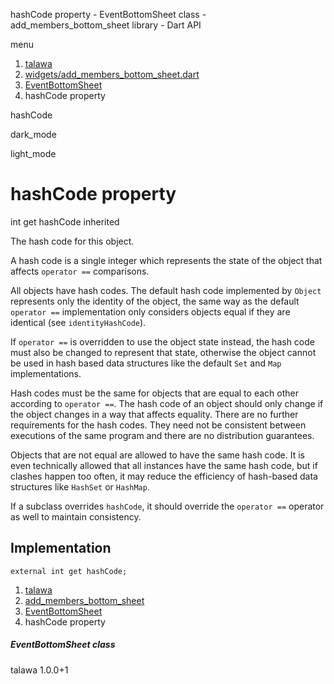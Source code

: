 




hashCode property - EventBottomSheet class - add\_members\_bottom\_sheet library - Dart API







menu

1. [talawa](../../index.html)
2. [widgets/add\_members\_bottom\_sheet.dart](../../widgets_add_members_bottom_sheet/widgets_add_members_bottom_sheet-library.html)
3. [EventBottomSheet](../../widgets_add_members_bottom_sheet/EventBottomSheet-class.html)
4. hashCode property

hashCode


dark\_mode

light\_mode




# hashCode property


int
get
hashCode
inherited

The hash code for this object.

A hash code is a single integer which represents the state of the object
that affects `operator ==` comparisons.

All objects have hash codes.
The default hash code implemented by `Object`
represents only the identity of the object,
the same way as the default `operator ==` implementation only considers objects
equal if they are identical (see `identityHashCode`).

If `operator ==` is overridden to use the object state instead,
the hash code must also be changed to represent that state,
otherwise the object cannot be used in hash based data structures
like the default `Set` and `Map` implementations.

Hash codes must be the same for objects that are equal to each other
according to `operator ==`.
The hash code of an object should only change if the object changes
in a way that affects equality.
There are no further requirements for the hash codes.
They need not be consistent between executions of the same program
and there are no distribution guarantees.

Objects that are not equal are allowed to have the same hash code.
It is even technically allowed that all instances have the same hash code,
but if clashes happen too often,
it may reduce the efficiency of hash-based data structures
like `HashSet` or `HashMap`.

If a subclass overrides `hashCode`, it should override the
`operator ==` operator as well to maintain consistency.


## Implementation

```
external int get hashCode;
```


 


1. [talawa](../../index.html)
2. [add\_members\_bottom\_sheet](../../widgets_add_members_bottom_sheet/widgets_add_members_bottom_sheet-library.html)
3. [EventBottomSheet](../../widgets_add_members_bottom_sheet/EventBottomSheet-class.html)
4. hashCode property

##### EventBottomSheet class





talawa
1.0.0+1






